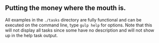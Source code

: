 ## Putting the money where the mouth is.

All examples in the `./tasks` directory are fully functional and can be executed on the command line,
type `gulp help` for options. Note that this will not display all tasks since
some have no description and will not show up in the help task output.
